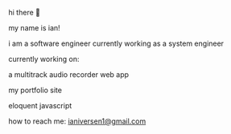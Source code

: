 hi there 👋

my name is ian!

i am a software engineer currently working as a system engineer

currently working on:

  a multitrack audio recorder web app
  
  my portfolio site
  
  eloquent javascript
  
how to reach me: ianiversen1@gmail.com

